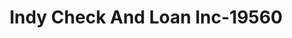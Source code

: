 ---
f_zip-code: 47933
f_state-code: IN
title: Indy Check And Loan Inc-19560
f_phone: 765-362-1262
f_city-only: Crawfordsville
f_address: 1711 E Main Street Crawfordsville
f_location-unique-id: '19560'
slug: indy-check-and-loan-inc-19560
updated-on: '2024-05-30T13:46:58.046Z'
created-on: '2024-05-30T13:36:59.803Z'
published-on: '2024-05-30T13:54:32.469Z'
f_city-state: cms/city/crawfordsville-in.md
f_company: cms/company/indy-check-and-loan-inc.md
f_state: cms/state/indiana.md
layout: '[payday-loan].html'
tags: payday-loan
---